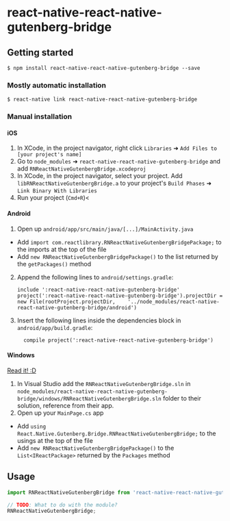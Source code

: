 
# react-native-react-native-gutenberg-bridge

## Getting started

`$ npm install react-native-react-native-gutenberg-bridge --save`

### Mostly automatic installation

`$ react-native link react-native-react-native-gutenberg-bridge`

### Manual installation


#### iOS

1. In XCode, in the project navigator, right click `Libraries` ➜ `Add Files to [your project's name]`
2. Go to `node_modules` ➜ `react-native-react-native-gutenberg-bridge` and add `RNReactNativeGutenbergBridge.xcodeproj`
3. In XCode, in the project navigator, select your project. Add `libRNReactNativeGutenbergBridge.a` to your project's `Build Phases` ➜ `Link Binary With Libraries`
4. Run your project (`Cmd+R`)<

#### Android

1. Open up `android/app/src/main/java/[...]/MainActivity.java`
  - Add `import com.reactlibrary.RNReactNativeGutenbergBridgePackage;` to the imports at the top of the file
  - Add `new RNReactNativeGutenbergBridgePackage()` to the list returned by the `getPackages()` method
2. Append the following lines to `android/settings.gradle`:
  	```
  	include ':react-native-react-native-gutenberg-bridge'
  	project(':react-native-react-native-gutenberg-bridge').projectDir = new File(rootProject.projectDir, 	'../node_modules/react-native-react-native-gutenberg-bridge/android')
  	```
3. Insert the following lines inside the dependencies block in `android/app/build.gradle`:
  	```
      compile project(':react-native-react-native-gutenberg-bridge')
  	```

#### Windows
[Read it! :D](https://github.com/ReactWindows/react-native)

1. In Visual Studio add the `RNReactNativeGutenbergBridge.sln` in `node_modules/react-native-react-native-gutenberg-bridge/windows/RNReactNativeGutenbergBridge.sln` folder to their solution, reference from their app.
2. Open up your `MainPage.cs` app
  - Add `using React.Native.Gutenberg.Bridge.RNReactNativeGutenbergBridge;` to the usings at the top of the file
  - Add `new RNReactNativeGutenbergBridgePackage()` to the `List<IReactPackage>` returned by the `Packages` method


## Usage
```javascript
import RNReactNativeGutenbergBridge from 'react-native-react-native-gutenberg-bridge';

// TODO: What to do with the module?
RNReactNativeGutenbergBridge;
```
  